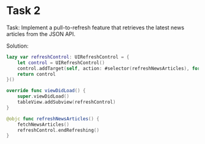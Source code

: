 # Task 2

Task: Implement a pull-to-refresh feature that retrieves the latest news
articles from the JSON API.

Solution:

```swift
lazy var refreshControl: UIRefreshControl = {
    let control = UIRefreshControl()
    control.addTarget(self, action: #selector(refreshNewsArticles), for: .valueChanged)
    return control
}()

override func viewDidLoad() {
    super.viewDidLoad()
    tableView.addSubview(refreshControl)
}

@objc func refreshNewsArticles() {
    fetchNewsArticles()
    refreshControl.endRefreshing()
}

```
